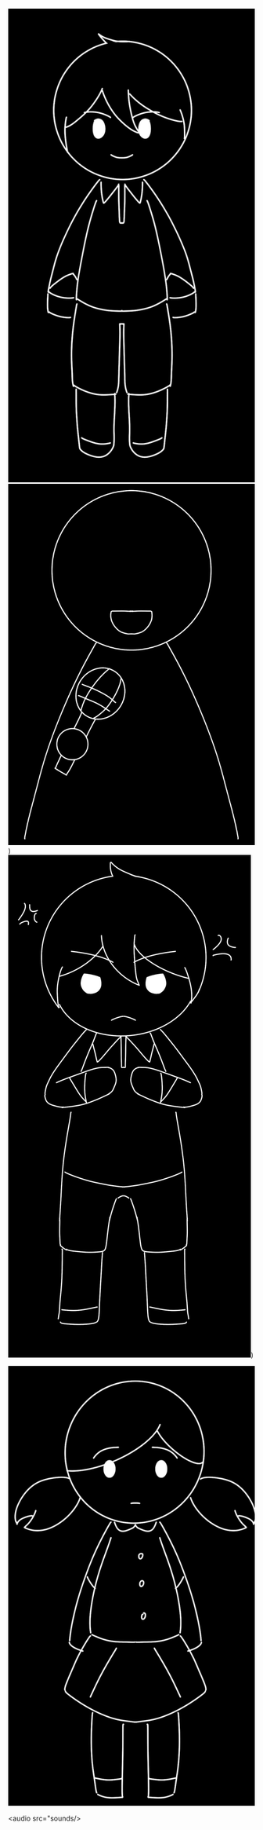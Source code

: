 
![image](imgs/20240612_010921601_iOS.jpg)
![image](imgs/host.jpg))
![image](imgs/Boy-Day1.jpg))

![image](imgs/Girl-target.jpg)


<audio src="sounds/>
